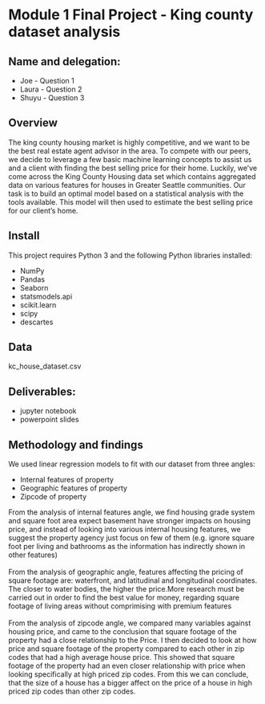 # Module 1 Final Project - King county dataset analysis

## Name and delegation:
- Joe - Question 1
- Laura - Question 2
- Shuyu - Question 3

## Overview
The king county housing market is highly competitive, and we want to be the best real estate agent advisor in the area. To compete with our peers, we decide to leverage a few basic machine learning concepts to assist us and a client with finding the best selling price for their home. Luckily, we’ve come across the King County Housing data set which contains aggregated data on various features for houses in Greater Seattle communities. Our task is to build an optimal model based on a statistical analysis with the tools available. This model will then used to estimate the best selling price for our client’s home.

## Install
This project requires Python 3 and the following Python libraries installed:

- NumPy
- Pandas
- Seaborn
- statsmodels.api
- scikit.learn
- scipy
- descartes

## Data
kc_house_dataset.csv

## Deliverables:
- jupyter notebook
- powerpoint slides

## Methodology and findings
We used linear regression models to fit with our dataset from three angles:
- Internal features of property
- Geographic features of property
- Zipcode of property

From the analysis of internal features angle, we find housing grade system and square foot area expect basement have stronger impacts on housing price, and instead of looking into various internal housing features, we suggest the property agency just focus on few of them (e.g. ignore square foot per living and bathrooms as the information has indirectly shown in other features)
<br>
<br>
From the analysis of geographic angle, features affecting the pricing of square footage are: waterfront, and latitudinal and longitudinal coordinates. The closer to water bodies, the higher the price.More research must be carried out in order to find the best value for money, regarding square footage of living areas without comprimising with premium features
<br>
<br>
From the analysis of zipcode angle, we compared many variables against housing price, and came to the conclusion that square footage of the property had a close relationship to the Price. I then decided to look at how price and square footage of the property compared to each other in zip codes that had a high average house price. This showed that square footage of the property had an even closer relationship with price when looking specifically at high priced zip codes. From this we can conclude, that the size of a house has a bigger affect on the price of a house in high priced zip codes than other zip codes.